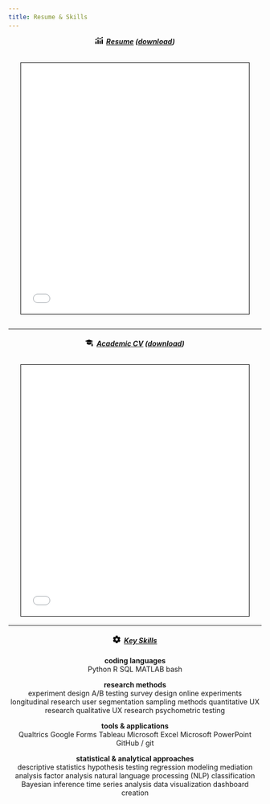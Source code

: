 ```yaml
---
title: Resume & Skills
---
```


<div align="center">

<h5 style="margin-top:10px"><img src="/images/data_icon.png" style="width: 15px; height: auto; border-radius: 0">&ensp;<b><u>Resume</u></b> (<a href="/docs/cg_resume.pdf" download="camillegasser_resume.pdf">download</a>)</h5>
<iframe src="/docs/cg_resume.pdf#toolbar=0" width="90%" height="500" style="border: 1px solid black; margin-top:10px"></iframe>

<hr style="margin-top:25px; margin-bottom:20px">
<h5 style="margin-top:0x"><img src="/images/academic_icon.png" style="width: 15px; height: auto; border-radius: 0">&ensp;<u><b>Academic CV</b></u> (<a href="/docs/cg_cv.pdf" download="camillegasser_CV.pdf">download</a>)</h5>
<iframe src="/docs/cg_cv.pdf#toolbar=0" width="90%" height="500" style="border: 1px solid black; margin-top:10px"></iframe>

<hr>

<h5><img src="/images/gear_icon.png" style="width: 15px; height: auto; border-radius: 0">&ensp;<u>Key Skills</u></h5>

<p style="margin-bottom:0px"><b>coding languages</b></p>
<div class="skills-container">
  <span class="skill-tag" style="background-color:var(--accent)">Python</span>
  <span class="skill-tag" style="background-color:var(--accent)">R</span>
  <span class="skill-tag" style="background-color:var(--accent)">SQL</span>
  <span class="skill-tag" style="background-color:var(--accent)">MATLAB</span>
  <span class="skill-tag" style="background-color:var(--accent)">bash</span>
</div>

<p style="margin-bottom:0px"><b>research methods</b></p>
<div class="skills-container">
  <span class="skill-tag">experiment design</span>
  <span class="skill-tag">A/B testing</span>
  <span class="skill-tag">survey design</span>
  <span class="skill-tag">online experiments</span>
  <span class="skill-tag">longitudinal research</span>
   <span class="skill-tag">user segmentation</span>
  <span class="skill-tag">sampling methods</span>
  <span class="skill-tag">quantitative UX research</span>
  <span class="skill-tag">qualitative UX research</span>
  <span class="skill-tag">psychometric testing</span>
</div>

<p style="margin-bottom:0px"><b>tools & applications</b></p>
<div class="skills-container">
  <span class="skill-tag" style="background-color:var(--accent)">Qualtrics</span>
  <span class="skill-tag" style="background-color:var(--accent)">Google Forms</span>
  <span class="skill-tag" style="background-color:var(--accent)">Tableau</span>
  <span class="skill-tag" style="background-color:var(--accent)">Microsoft Excel</span>
  <span class="skill-tag" style="background-color:var(--accent)">Microsoft PowerPoint</span>
  <span class="skill-tag" style="background-color:var(--accent)">GitHub / git</span>
</div>

<p style="margin-bottom:0px"><b>statistical & analytical approaches</b></p>
<div class="skills-container" style="margin-bottom:25px">
  <span class="skill-tag">descriptive statistics</span>
  <span class="skill-tag">hypothesis testing</span>
  <span class="skill-tag">regression modeling</span>
  <span class="skill-tag">mediation analysis</span>
  <span class="skill-tag">factor analysis</span>
  <span class="skill-tag">natural language processing (NLP)</span>
  <span class="skill-tag">classification</span>
  <span class="skill-tag">Bayesian inference</span>
  <span class="skill-tag">time series analysis</span>
  <span class="skill-tag">data visualization</span>
  <span class="skill-tag">dashboard creation</span>
</div>
</div>


